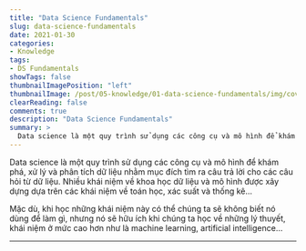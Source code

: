 ```yaml
---
title: "Data Science Fundamentals"
slug: data-science-fundamentals
date: 2021-01-30
categories:
- Knowledge
tags:
- DS Fundamentals
showTags: false
thumbnailImagePosition: "left"
thumbnailImage: /post/05-knowledge/01-data-science-fundamentals/img/cover/found-of-ds.jpg
clearReading: false	
comments: true
description: "Data Science Fundamentals"
summary: >
  Data science là một quy trình sử dụng các công cụ và mô hình để khám phá, xử lý và phân tích dữ liệu nhằm mục đích tìm ra câu trả lời cho các câu hỏi từ dữ liệu...
---
```


Data science là một quy trình sử dụng các công cụ và mô hình để khám phá, xử lý và phân tích dữ liệu nhằm mục đích tìm ra câu trả lời cho các câu hỏi từ dữ liệu. Nhiều khái niệm về khoa học dữ liệu và mô hình được xây dựng dựa trên các khái niệm về toán học, xác suất và thống kê...

Mặc dù, khi học những khái niệm này có thể chúng ta sẽ không biết nó dùng để làm gì, nhưng nó sẽ hữu ích khi chúng ta học về những lý thuyết, khái niệm ở mức cao hơn như là machine learning, artificial intelligence... 

---